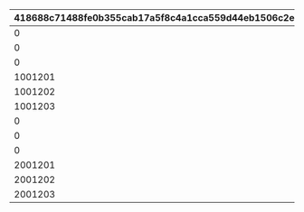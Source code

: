 |418688c71488fe0b355cab17a5f8c4a1cca559d44eb1506c2e9ce561d51fb010|5c5b3eecfe0160e4c06a306cc26f86404fdb131042b5fdf229ed56f61531fbcb|09b6b8955f079771f82722543a390697f03b2694f8e625d9187ee899e57eb3f2|c995a6e796a0ef2c0e14bddf821068e60892a3f658c0d293e138d27fc17968c7|b210a335a36422f2b32936dc44d52bbfabfba02cd60aadf4f516ec99bd9e915d|5cf9a0404bdf3658c7b9bba1010a755fe72b947e014be9e0b37451a3bec2d312|225f4ce78fcc1e204a93f811aa0eae2ebf7d4314bbb020546058ff50370694d7|a6fd78e78b66f57e722e47fa0843e18f60de5f65331a0068d74657432e98ea31|
| --- | --- | --- | --- | --- | --- | --- | --- |
|0|10012|0|0|10012103|0|1|1001201|
|0|10012|0|0|10012107|0|2|1001202|
|0|10012|0|0|10012109|0|3|1001203|
|1001201|10012|0|0|10012114|0|4|1001204|
|1001202|10012|0|0|10012114|0|5|1001204|
|1001203|10012|0|0|10012114|0|6|1001204|
|0|20012|0|0|20012103|0|7|2001201|
|0|20012|0|0|20012107|0|8|2001202|
|0|20012|0|0|20012109|0|9|2001203|
|2001201|20012|0|0|20012114|0|10|2001204|
|2001202|20012|0|0|20012114|0|11|2001204|
|2001203|20012|0|0|20012114|0|12|2001204|